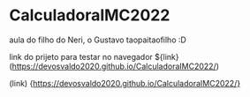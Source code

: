 # CalculadoraIMC2022
aula do filho do Neri, o Gustavo taopaitaofilho :D


link do prijeto para testar no navegador ${link} (https://devosvaldo2020.github.io/CalculadoraIMC2022/)

 (link) {https://devosvaldo2020.github.io/CalculadoraIMC2022/}

